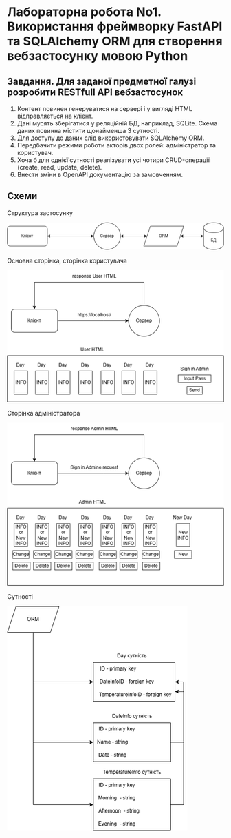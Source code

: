 # Лабораторна робота No1. Використання фреймворку FastAPI та SQLAlchemy ORM для створення вебзастосунку мовою Python

## Завдання. Для заданої предметної галузі розробити RESTfull API вебзастосунок

1) Контент повинен генеруватися на сервері і у вигляді HTML відправляється на клієнт.
2) Дані мусять зберігатися у реляційній БД, наприклад, SQLite. Схема даних повинна містити щонайменша 3 сутності.
3) Для доступу до даних слід використовувати SQLAlchemy ORM.
4) Передбачити режими роботи акторів двох ролей: адміністратор та користувач.
5) Хоча б для однієї сутності реалізувати усі чотири CRUD-операції (create, read, update, delete).
6) Внести зміни в OpenAPI документацію за замовченням.

## Схеми

Структура застосунку

![Структура застосунку](READMESchemes/ApplicationComponent.png)

Основна сторінка, сторінка користувача

![Основна сторінка](READMESchemes/MainPage.png)

Сторінка адміністратора

![Сторінка адміністратора](READMESchemes/AdminPage.png)

Сутності

![Сутності](READMESchemes/ORM-Entities.png)